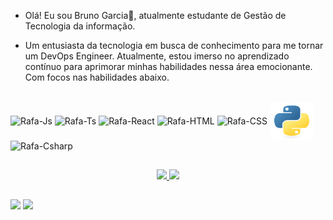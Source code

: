 - Olá! Eu sou Bruno Garcia👋, atualmente estudante de Gestão de Tecnologia da informação.

- Um entusiasta da tecnologia em busca de conhecimento para me tornar um DevOps Engineer. Atualmente, estou imerso no aprendizado contínuo para aprimorar minhas habilidades nessa área emocionante. Com focos nas habilidades abaixo.


<!DOCTYPE html>
<html lang="en">
<head>
    <meta charset="UTF-8">
    <meta name="viewport" content="width=device-width, initial-scale=1.0">
    
</head>
<body>
    
<div style="display: inline_block"><br>
  <img align="center" alt="Rafa-Js" height="60" width="70" <img src="https://cdn.jsdelivr.net/gh/devicons/devicon/icons/kubernetes/kubernetes-plain.svg" />
  <img align="center" alt="Rafa-Ts" height="60" width="70" <img src="https://cdn.jsdelivr.net/gh/devicons/devicon/icons/docker/docker-original-wordmark.svg" />
  <img align="center" alt="Rafa-React" height="60" width="70" <img src="https://cdn.jsdelivr.net/gh/devicons/devicon/icons/terraform/terraform-original-wordmark.svg" />
  <img align="center" alt="Rafa-HTML" height="60" width="70" <img src="https://cdn.jsdelivr.net/gh/devicons/devicon/icons/ansible/ansible-original.svg" />
  <img align="center" alt="Rafa-CSS" height="60" width="70" <img src="https://cdn.jsdelivr.net/gh/devicons/devicon/icons/linux/linux-original.svg" />
  <img align="center" alt="Rafa-Python" height="60" width="70" src="https://raw.githubusercontent.com/devicons/devicon/master/icons/python/python-original.svg">
  <img align="center" alt="Rafa-Csharp" height="60" width="70" <img src="https://cdn.jsdelivr.net/gh/devicons/devicon/icons/git/git-original.svg" />
</div>

##

<div align="center">
  <a href="https://github.com/iagoferreirati">
  <img height="180em" src="https://github-readme-stats.vercel.app/api?username=Brunosg9&show_icons=true&theme=dracula&include_all_commits=true&count_private=true"/>
  <img height="180em" src="https://github-readme-stats.vercel.app/api/top-langs/?username=Brunosg9&layout=compact&langs_count=7&theme=dracula"/>
</div>


##

<div> 

 <a href="https://discord.gg/pBWYVUZD" target="_blank"><img src="https://img.shields.io/badge/Discord-7289DA?style=for-the-badge&logo=discord&logoColor=white" target="_blank"></a> 
  <a href="https://www.linkedin.com/in/brunosgsilva/" target="_blank"><img src="https://img.shields.io/badge/-LinkedIn-%230077B5?style=for-the-badge&logo=linkedin&logoColor=white" target="_blank"></a> 
  
</div>
